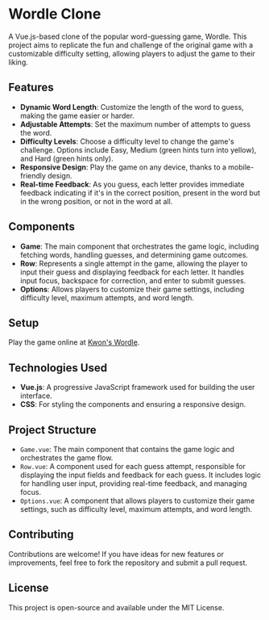 # Wordle Clone

A Vue.js-based clone of the popular word-guessing game, Wordle. This project aims to replicate the fun and challenge of the original game with a customizable difficulty setting, allowing players to adjust the game to their liking.

## Features

- **Dynamic Word Length**: Customize the length of the word to guess, making the game easier or harder.
- **Adjustable Attempts**: Set the maximum number of attempts to guess the word.
- **Difficulty Levels**: Choose a difficulty level to change the game's challenge. Options include Easy, Medium (green hints turn into yellow), and Hard (green hints only).
- **Responsive Design**: Play the game on any device, thanks to a mobile-friendly design.
- **Real-time Feedback**: As you guess, each letter provides immediate feedback indicating if it's in the correct position, present in the word but in the wrong position, or not in the word at all.

## Components

- **Game**: The main component that orchestrates the game logic, including fetching words, handling guesses, and determining game outcomes.
- **Row**: Represents a single attempt in the game, allowing the player to input their guess and displaying feedback for each letter. It handles input focus, backspace for correction, and enter to submit guesses.
- **Options**: Allows players to customize their game settings, including difficulty level, maximum attempts, and word length.

## Setup

Play the game online at [Kwon's Wordle](https://kwons-wordle.netlify.app/).

## Technologies Used

- **Vue.js**: A progressive JavaScript framework used for building the user interface.
- **CSS**: For styling the components and ensuring a responsive design.

## Project Structure

- `Game.vue`: The main component that contains the game logic and orchestrates the game flow.
- `Row.vue`: A component used for each guess attempt, responsible for displaying the input fields and feedback for each guess. It includes logic for handling user input, providing real-time feedback, and managing focus.
- `Options.vue`: A component that allows players to customize their game settings, such as difficulty level, maximum attempts, and word length.

## Contributing

Contributions are welcome! If you have ideas for new features or improvements, feel free to fork the repository and submit a pull request.

## License

This project is open-source and available under the MIT License.